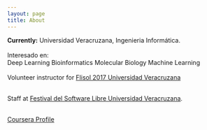 ```yaml
---
layout: page
title: About
---
```


<style>
.floated_img
{
    float: left;
}
</style>

<p class="message">
  <strong>Currently:</strong> Universidad Veracruzana, Ingenieria Informática.
  <br>
  <br>
  Interesado en:
    <br>
    Deep Learning
    Bioinformatics
    Molecular Biology
    Machine Learning
  <br>
  <br>
  Volunteer instructor for
  <a href="https://flisol.info/FLISOL2017/Mexico/Veracruz">Flisol 2017 Universidad Veracruzana</a>
    <br><br>
  
  Staff at 
  <a href="https://es-la.facebook.com/Flisoluv2017/">Festival del Software Libre Universidad Veracruzana</a>.
  <br>
  <br>
  
  <a href="https://www.coursera.org/user/f5974a1ea43bf6ea6dfb17f75e559fc3">Coursera Profile</a>
</p>
